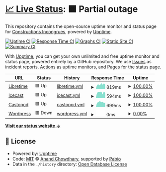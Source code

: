 # [📈 Live Status](https://superlarsen-status.interzone.network): <!--live status--> **🟧 Partial outage**

This repository contains the open-source uptime monitor and status page for [Constructions Incongrues](https://www.constructions-incongrues.net), powered by [Upptime](https://github.com/upptime/upptime).

[![Uptime CI](https://github.com/constructions-incongrues/superlarsen-status/workflows/Uptime%20CI/badge.svg)](https://github.com/constructions-incongrues/superlarsen-status/actions?query=workflow%3A%22Uptime+CI%22)
[![Response Time CI](https://github.com/constructions-incongrues/superlarsen-status/workflows/Response%20Time%20CI/badge.svg)](https://github.com/constructions-incongrues/superlarsen-status/actions?query=workflow%3A%22Response+Time+CI%22)
[![Graphs CI](https://github.com/constructions-incongrues/superlarsen-status/workflows/Graphs%20CI/badge.svg)](https://github.com/constructions-incongrues/superlarsen-status/actions?query=workflow%3A%22Graphs+CI%22)
[![Static Site CI](https://github.com/constructions-incongrues/superlarsen-status/workflows/Static%20Site%20CI/badge.svg)](https://github.com/constructions-incongrues/superlarsen-status/actions?query=workflow%3A%22Static+Site+CI%22)
[![Summary CI](https://github.com/constructions-incongrues/superlarsen-status/workflows/Summary%20CI/badge.svg)](https://github.com/constructions-incongrues/superlarsen-status/actions?query=workflow%3A%22Summary+CI%22)

With [Upptime](https://upptime.js.org), you can get your own unlimited and free uptime monitor and status page, powered entirely by a GitHub repository. We use [Issues](https://github.com/constructions-incongrues/superlarsen-status/issues) as incident reports, [Actions](https://github.com/constructions-incongrues/superlarsen-status/actions) as uptime monitors, and [Pages](https://superlarsen-status.interzone.network) for the status page.

<!--start: status pages-->
<!-- This summary is generated by Upptime (https://github.com/upptime/upptime) -->
<!-- Do not edit this manually, your changes will be overwritten -->
<!-- prettier-ignore -->
| URL | Status | History | Response Time | Uptime |
| --- | ------ | ------- | ------------- | ------ |
| <img alt="" src="https://icons.duckduckgo.com/ip3/libretime-superlarsen.interzone.network.ico" height="13"> [Libretime](https://libretime-superlarsen.interzone.network) | 🟩 Up | [libretime.yml](https://github.com/constructions-incongrues/superlarsen-status/commits/HEAD/history/libretime.yml) | <details><summary><img alt="Response time graph" src="./graphs/libretime/response-time-week.png" height="20"> 819ms</summary><br><a href="https://status-superlarsen.interzone.network/history/libretime"><img alt="Response time 771" src="https://img.shields.io/endpoint?url=https%3A%2F%2Fraw.githubusercontent.com%2Fconstructions-incongrues%2Fsuperlarsen-status%2FHEAD%2Fapi%2Flibretime%2Fresponse-time.json"></a><br><a href="https://status-superlarsen.interzone.network/history/libretime"><img alt="24-hour response time 656" src="https://img.shields.io/endpoint?url=https%3A%2F%2Fraw.githubusercontent.com%2Fconstructions-incongrues%2Fsuperlarsen-status%2FHEAD%2Fapi%2Flibretime%2Fresponse-time-day.json"></a><br><a href="https://status-superlarsen.interzone.network/history/libretime"><img alt="7-day response time 819" src="https://img.shields.io/endpoint?url=https%3A%2F%2Fraw.githubusercontent.com%2Fconstructions-incongrues%2Fsuperlarsen-status%2FHEAD%2Fapi%2Flibretime%2Fresponse-time-week.json"></a><br><a href="https://status-superlarsen.interzone.network/history/libretime"><img alt="30-day response time 771" src="https://img.shields.io/endpoint?url=https%3A%2F%2Fraw.githubusercontent.com%2Fconstructions-incongrues%2Fsuperlarsen-status%2FHEAD%2Fapi%2Flibretime%2Fresponse-time-month.json"></a><br><a href="https://status-superlarsen.interzone.network/history/libretime"><img alt="1-year response time 771" src="https://img.shields.io/endpoint?url=https%3A%2F%2Fraw.githubusercontent.com%2Fconstructions-incongrues%2Fsuperlarsen-status%2FHEAD%2Fapi%2Flibretime%2Fresponse-time-year.json"></a></details> | <details><summary><a href="https://status-superlarsen.interzone.network/history/libretime">100.00%</a></summary><a href="https://status-superlarsen.interzone.network/history/libretime"><img alt="All-time uptime 100.00%" src="https://img.shields.io/endpoint?url=https%3A%2F%2Fraw.githubusercontent.com%2Fconstructions-incongrues%2Fsuperlarsen-status%2FHEAD%2Fapi%2Flibretime%2Fuptime.json"></a><br><a href="https://status-superlarsen.interzone.network/history/libretime"><img alt="24-hour uptime 100.00%" src="https://img.shields.io/endpoint?url=https%3A%2F%2Fraw.githubusercontent.com%2Fconstructions-incongrues%2Fsuperlarsen-status%2FHEAD%2Fapi%2Flibretime%2Fuptime-day.json"></a><br><a href="https://status-superlarsen.interzone.network/history/libretime"><img alt="7-day uptime 100.00%" src="https://img.shields.io/endpoint?url=https%3A%2F%2Fraw.githubusercontent.com%2Fconstructions-incongrues%2Fsuperlarsen-status%2FHEAD%2Fapi%2Flibretime%2Fuptime-week.json"></a><br><a href="https://status-superlarsen.interzone.network/history/libretime"><img alt="30-day uptime 100.00%" src="https://img.shields.io/endpoint?url=https%3A%2F%2Fraw.githubusercontent.com%2Fconstructions-incongrues%2Fsuperlarsen-status%2FHEAD%2Fapi%2Flibretime%2Fuptime-month.json"></a><br><a href="https://status-superlarsen.interzone.network/history/libretime"><img alt="1-year uptime 100.00%" src="https://img.shields.io/endpoint?url=https%3A%2F%2Fraw.githubusercontent.com%2Fconstructions-incongrues%2Fsuperlarsen-status%2FHEAD%2Fapi%2Flibretime%2Fuptime-year.json"></a></details>
| <img alt="" src="https://icons.duckduckgo.com/ip3/icecast-superlarsen.interzone.network.ico" height="13"> [Icecast](https://icecast-superlarsen.interzone.network) | 🟩 Up | [icecast.yml](https://github.com/constructions-incongrues/superlarsen-status/commits/HEAD/history/icecast.yml) | <details><summary><img alt="Response time graph" src="./graphs/icecast/response-time-week.png" height="20"> 594ms</summary><br><a href="https://status-superlarsen.interzone.network/history/icecast"><img alt="Response time 574" src="https://img.shields.io/endpoint?url=https%3A%2F%2Fraw.githubusercontent.com%2Fconstructions-incongrues%2Fsuperlarsen-status%2FHEAD%2Fapi%2Ficecast%2Fresponse-time.json"></a><br><a href="https://status-superlarsen.interzone.network/history/icecast"><img alt="24-hour response time 558" src="https://img.shields.io/endpoint?url=https%3A%2F%2Fraw.githubusercontent.com%2Fconstructions-incongrues%2Fsuperlarsen-status%2FHEAD%2Fapi%2Ficecast%2Fresponse-time-day.json"></a><br><a href="https://status-superlarsen.interzone.network/history/icecast"><img alt="7-day response time 594" src="https://img.shields.io/endpoint?url=https%3A%2F%2Fraw.githubusercontent.com%2Fconstructions-incongrues%2Fsuperlarsen-status%2FHEAD%2Fapi%2Ficecast%2Fresponse-time-week.json"></a><br><a href="https://status-superlarsen.interzone.network/history/icecast"><img alt="30-day response time 574" src="https://img.shields.io/endpoint?url=https%3A%2F%2Fraw.githubusercontent.com%2Fconstructions-incongrues%2Fsuperlarsen-status%2FHEAD%2Fapi%2Ficecast%2Fresponse-time-month.json"></a><br><a href="https://status-superlarsen.interzone.network/history/icecast"><img alt="1-year response time 574" src="https://img.shields.io/endpoint?url=https%3A%2F%2Fraw.githubusercontent.com%2Fconstructions-incongrues%2Fsuperlarsen-status%2FHEAD%2Fapi%2Ficecast%2Fresponse-time-year.json"></a></details> | <details><summary><a href="https://status-superlarsen.interzone.network/history/icecast">100.00%</a></summary><a href="https://status-superlarsen.interzone.network/history/icecast"><img alt="All-time uptime 100.00%" src="https://img.shields.io/endpoint?url=https%3A%2F%2Fraw.githubusercontent.com%2Fconstructions-incongrues%2Fsuperlarsen-status%2FHEAD%2Fapi%2Ficecast%2Fuptime.json"></a><br><a href="https://status-superlarsen.interzone.network/history/icecast"><img alt="24-hour uptime 100.00%" src="https://img.shields.io/endpoint?url=https%3A%2F%2Fraw.githubusercontent.com%2Fconstructions-incongrues%2Fsuperlarsen-status%2FHEAD%2Fapi%2Ficecast%2Fuptime-day.json"></a><br><a href="https://status-superlarsen.interzone.network/history/icecast"><img alt="7-day uptime 100.00%" src="https://img.shields.io/endpoint?url=https%3A%2F%2Fraw.githubusercontent.com%2Fconstructions-incongrues%2Fsuperlarsen-status%2FHEAD%2Fapi%2Ficecast%2Fuptime-week.json"></a><br><a href="https://status-superlarsen.interzone.network/history/icecast"><img alt="30-day uptime 100.00%" src="https://img.shields.io/endpoint?url=https%3A%2F%2Fraw.githubusercontent.com%2Fconstructions-incongrues%2Fsuperlarsen-status%2FHEAD%2Fapi%2Ficecast%2Fuptime-month.json"></a><br><a href="https://status-superlarsen.interzone.network/history/icecast"><img alt="1-year uptime 100.00%" src="https://img.shields.io/endpoint?url=https%3A%2F%2Fraw.githubusercontent.com%2Fconstructions-incongrues%2Fsuperlarsen-status%2FHEAD%2Fapi%2Ficecast%2Fuptime-year.json"></a></details>
| <img alt="" src="https://icons.duckduckgo.com/ip3/castopod-superlarsen.interzone.network.ico" height="13"> [Castopod](https://castopod-superlarsen.interzone.network/) | 🟩 Up | [castopod.yml](https://github.com/constructions-incongrues/superlarsen-status/commits/HEAD/history/castopod.yml) | <details><summary><img alt="Response time graph" src="./graphs/castopod/response-time-week.png" height="20"> 699ms</summary><br><a href="https://status-superlarsen.interzone.network/history/castopod"><img alt="Response time 680" src="https://img.shields.io/endpoint?url=https%3A%2F%2Fraw.githubusercontent.com%2Fconstructions-incongrues%2Fsuperlarsen-status%2FHEAD%2Fapi%2Fcastopod%2Fresponse-time.json"></a><br><a href="https://status-superlarsen.interzone.network/history/castopod"><img alt="24-hour response time 565" src="https://img.shields.io/endpoint?url=https%3A%2F%2Fraw.githubusercontent.com%2Fconstructions-incongrues%2Fsuperlarsen-status%2FHEAD%2Fapi%2Fcastopod%2Fresponse-time-day.json"></a><br><a href="https://status-superlarsen.interzone.network/history/castopod"><img alt="7-day response time 699" src="https://img.shields.io/endpoint?url=https%3A%2F%2Fraw.githubusercontent.com%2Fconstructions-incongrues%2Fsuperlarsen-status%2FHEAD%2Fapi%2Fcastopod%2Fresponse-time-week.json"></a><br><a href="https://status-superlarsen.interzone.network/history/castopod"><img alt="30-day response time 680" src="https://img.shields.io/endpoint?url=https%3A%2F%2Fraw.githubusercontent.com%2Fconstructions-incongrues%2Fsuperlarsen-status%2FHEAD%2Fapi%2Fcastopod%2Fresponse-time-month.json"></a><br><a href="https://status-superlarsen.interzone.network/history/castopod"><img alt="1-year response time 680" src="https://img.shields.io/endpoint?url=https%3A%2F%2Fraw.githubusercontent.com%2Fconstructions-incongrues%2Fsuperlarsen-status%2FHEAD%2Fapi%2Fcastopod%2Fresponse-time-year.json"></a></details> | <details><summary><a href="https://status-superlarsen.interzone.network/history/castopod">100.00%</a></summary><a href="https://status-superlarsen.interzone.network/history/castopod"><img alt="All-time uptime 100.00%" src="https://img.shields.io/endpoint?url=https%3A%2F%2Fraw.githubusercontent.com%2Fconstructions-incongrues%2Fsuperlarsen-status%2FHEAD%2Fapi%2Fcastopod%2Fuptime.json"></a><br><a href="https://status-superlarsen.interzone.network/history/castopod"><img alt="24-hour uptime 100.00%" src="https://img.shields.io/endpoint?url=https%3A%2F%2Fraw.githubusercontent.com%2Fconstructions-incongrues%2Fsuperlarsen-status%2FHEAD%2Fapi%2Fcastopod%2Fuptime-day.json"></a><br><a href="https://status-superlarsen.interzone.network/history/castopod"><img alt="7-day uptime 100.00%" src="https://img.shields.io/endpoint?url=https%3A%2F%2Fraw.githubusercontent.com%2Fconstructions-incongrues%2Fsuperlarsen-status%2FHEAD%2Fapi%2Fcastopod%2Fuptime-week.json"></a><br><a href="https://status-superlarsen.interzone.network/history/castopod"><img alt="30-day uptime 100.00%" src="https://img.shields.io/endpoint?url=https%3A%2F%2Fraw.githubusercontent.com%2Fconstructions-incongrues%2Fsuperlarsen-status%2FHEAD%2Fapi%2Fcastopod%2Fuptime-month.json"></a><br><a href="https://status-superlarsen.interzone.network/history/castopod"><img alt="1-year uptime 100.00%" src="https://img.shields.io/endpoint?url=https%3A%2F%2Fraw.githubusercontent.com%2Fconstructions-incongrues%2Fsuperlarsen-status%2FHEAD%2Fapi%2Fcastopod%2Fuptime-year.json"></a></details>
| <img alt="" src="https://icons.duckduckgo.com/ip3/wordpress-superlarsen.interzone.network.ico" height="13"> [Wordpress](https://wordpress-superlarsen.interzone.network/) | 🟥 Down | [wordpress.yml](https://github.com/constructions-incongrues/superlarsen-status/commits/HEAD/history/wordpress.yml) | <details><summary><img alt="Response time graph" src="./graphs/wordpress/response-time-week.png" height="20"> 0ms</summary><br><a href="https://status-superlarsen.interzone.network/history/wordpress"><img alt="Response time 0" src="https://img.shields.io/endpoint?url=https%3A%2F%2Fraw.githubusercontent.com%2Fconstructions-incongrues%2Fsuperlarsen-status%2FHEAD%2Fapi%2Fwordpress%2Fresponse-time.json"></a><br><a href="https://status-superlarsen.interzone.network/history/wordpress"><img alt="24-hour response time 0" src="https://img.shields.io/endpoint?url=https%3A%2F%2Fraw.githubusercontent.com%2Fconstructions-incongrues%2Fsuperlarsen-status%2FHEAD%2Fapi%2Fwordpress%2Fresponse-time-day.json"></a><br><a href="https://status-superlarsen.interzone.network/history/wordpress"><img alt="7-day response time 0" src="https://img.shields.io/endpoint?url=https%3A%2F%2Fraw.githubusercontent.com%2Fconstructions-incongrues%2Fsuperlarsen-status%2FHEAD%2Fapi%2Fwordpress%2Fresponse-time-week.json"></a><br><a href="https://status-superlarsen.interzone.network/history/wordpress"><img alt="30-day response time 0" src="https://img.shields.io/endpoint?url=https%3A%2F%2Fraw.githubusercontent.com%2Fconstructions-incongrues%2Fsuperlarsen-status%2FHEAD%2Fapi%2Fwordpress%2Fresponse-time-month.json"></a><br><a href="https://status-superlarsen.interzone.network/history/wordpress"><img alt="1-year response time 0" src="https://img.shields.io/endpoint?url=https%3A%2F%2Fraw.githubusercontent.com%2Fconstructions-incongrues%2Fsuperlarsen-status%2FHEAD%2Fapi%2Fwordpress%2Fresponse-time-year.json"></a></details> | <details><summary><a href="https://status-superlarsen.interzone.network/history/wordpress">0.00%</a></summary><a href="https://status-superlarsen.interzone.network/history/wordpress"><img alt="All-time uptime 0.00%" src="https://img.shields.io/endpoint?url=https%3A%2F%2Fraw.githubusercontent.com%2Fconstructions-incongrues%2Fsuperlarsen-status%2FHEAD%2Fapi%2Fwordpress%2Fuptime.json"></a><br><a href="https://status-superlarsen.interzone.network/history/wordpress"><img alt="24-hour uptime 0.00%" src="https://img.shields.io/endpoint?url=https%3A%2F%2Fraw.githubusercontent.com%2Fconstructions-incongrues%2Fsuperlarsen-status%2FHEAD%2Fapi%2Fwordpress%2Fuptime-day.json"></a><br><a href="https://status-superlarsen.interzone.network/history/wordpress"><img alt="7-day uptime 0.00%" src="https://img.shields.io/endpoint?url=https%3A%2F%2Fraw.githubusercontent.com%2Fconstructions-incongrues%2Fsuperlarsen-status%2FHEAD%2Fapi%2Fwordpress%2Fuptime-week.json"></a><br><a href="https://status-superlarsen.interzone.network/history/wordpress"><img alt="30-day uptime 0.00%" src="https://img.shields.io/endpoint?url=https%3A%2F%2Fraw.githubusercontent.com%2Fconstructions-incongrues%2Fsuperlarsen-status%2FHEAD%2Fapi%2Fwordpress%2Fuptime-month.json"></a><br><a href="https://status-superlarsen.interzone.network/history/wordpress"><img alt="1-year uptime 0.00%" src="https://img.shields.io/endpoint?url=https%3A%2F%2Fraw.githubusercontent.com%2Fconstructions-incongrues%2Fsuperlarsen-status%2FHEAD%2Fapi%2Fwordpress%2Fuptime-year.json"></a></details>

<!--end: status pages-->

[**Visit our status website →**](https://superlarsen-status.interzone.network)

## 📄 License

- Powered by: [Upptime](https://github.com/upptime/upptime)
- Code: [MIT](./LICENSE) © [Anand Chowdhary](https://anandchowdhary.com), supported by [Pabio](https://pabio.com)
- Data in the `./history` directory: [Open Database License](https://opendatacommons.org/licenses/odbl/1-0/)
